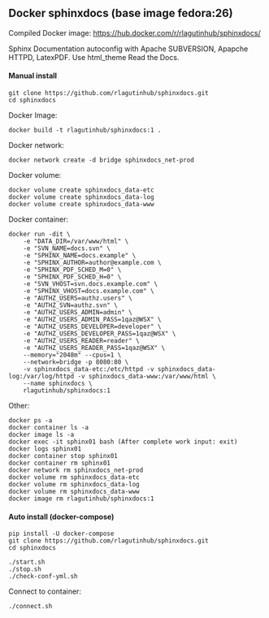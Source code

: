 ## Docker sphinxdocs (base image fedora:26)

Compiled Docker image: https://hub.docker.com/r/rlagutinhub/sphinxdocs/

Sphinx Documentation autoconfig with Apache SUBVERSION, Apapche HTTPD, LatexPDF. Use html_theme Read the Docs.

#### Manual install

```console
git clone https://github.com/rlagutinhub/sphinxdocs.git
cd sphinxdocs
```

Docker Image:

```console
docker build -t rlagutinhub/sphinxdocs:1 .
```

Docker network:

```console
docker network create -d bridge sphinxdocs_net-prod
```

Docker volume:

```console
docker volume create sphinxdocs_data-etc
docker volume create sphinxdocs_data-log
docker volume create sphinxdocs_data-www
```

Docker container:

```console
docker run -dit \
	-e "DATA_DIR=/var/www/html" \
	-e "SVN_NAME=docs.svn" \
	-e "SPHINX_NAME=docs.example" \
	-e "SPHINX_AUTHOR=author@example.com \
	-e "SPHINX_PDF_SCHED_M=0" \
	-e "SPHINX_PDF_SCHED_H=0" \
	-e "SVN_VHOST=svn.docs.example.com" \
	-e "SPHINX_VHOST=docs.example.com" \
	-e "AUTHZ_USERS=authz.users" \
	-e "AUTHZ_SVN=authz.svn" \
	-e "AUTHZ_USERS_ADMIN=admin" \
	-e "AUTHZ_USERS_ADMIN_PASS=1qaz@WSX" \
	-e "AUTHZ_USERS_DEVELOPER=developer" \
	-e "AUTHZ_USERS_DEVELOPER_PASS=1qaz@WSX" \
	-e "AUTHZ_USERS_READER=reader" \
	-e "AUTHZ_USERS_READER_PASS=1qaz@WSX" \
	--memory="2048m" --cpus=1 \
	--network=bridge -p 8080:80 \
	-v sphinxdocs_data-etc:/etc/httpd -v sphinxdocs_data-log:/var/log/httpd -v sphinxdocs_data-www:/var/www/html \
	--name sphinxdocs \
	rlagutinhub/sphinxdocs:1
```

Other:

```console
docker ps -a
docker container ls -a
docker image ls -a
docker exec -it sphinx01 bash (After complete work input: exit)
docker logs sphinx01
docker container stop sphinx01
docker container rm sphinx01
docker network rm sphinxdocs_net-prod
docker volume rm sphinxdocs_data-etc
docker volume rm sphinxdocs_data-log
docker volume rm sphinxdocs_data-www
docker image rm rlagutinhub/sphinxdocs:1
```

#### Auto install (docker-compose)

```console
pip install -U docker-compose
git clone https://github.com/rlagutinhub/sphinxdocs.git
cd sphinxdocs
```

```console
./start.sh
./stop.sh
./check-conf-yml.sh
```

Connect to container:

```console
./connect.sh
```
